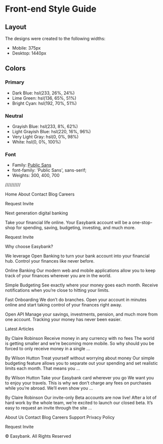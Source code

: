 # Front-end Style Guide

## Layout

The designs were created to the following widths:

- Mobile: 375px
- Desktop: 1440px

## Colors

### Primary

- Dark Blue: hsl(233, 26%, 24%)
- Lime Green: hsl(136, 65%, 51%)
- Bright Cyan: hsl(192, 70%, 51%)

### Neutral

- Grayish Blue: hsl(233, 8%, 62%)
- Light Grayish Blue: hsl(220, 16%, 96%)
- Very Light Gray: hsl(0, 0%, 98%)
- White: hsl(0, 0%, 100%)

### Font

- Family: [Public Sans](https://fonts.google.com/specimen/Public+Sans)
- font-family: 'Public Sans', sans-serif;
- Weights: 300, 400, 700

//////////

  Home
  About
  Contact
  Blog
  Careers

  Request Invite



  Next generation digital banking

  Take your financial life online. Your Easybank account will be a one-stop-shop 
  for spending, saving, budgeting, investing, and much more.

  Request Invite



  Why choose Easybank?

  We leverage Open Banking to turn your bank account into your financial hub. Control 
  your finances like never before.

  Online Banking
  Our modern web and mobile applications allow you to keep track of your finances 
  wherever you are in the world.

  Simple Budgeting
  See exactly where your money goes each month. Receive notifications when you’re 
  close to hitting your limits.

  Fast Onboarding
  We don’t do branches. Open your account in minutes online and start taking control 
  of your finances right away.

  Open API
  Manage your savings, investments, pension, and much more from one account. Tracking 
  your money has never been easier.

  

  Latest Articles

  By Claire Robinson
  Receive money in any currency with no fees
  The world is getting smaller and we’re becoming more mobile. So why should you be 
  forced to only receive money in a single …

  By Wilson Hutton
  Treat yourself without worrying about money
  Our simple budgeting feature allows you to separate out your spending and set 
  realistic limits each month. That means you …

  By Wilson Hutton
  Take your Easybank card wherever you go
  We want you to enjoy your travels. This is why we don’t charge any fees on purchases 
  while you’re abroad. We’ll even show you …

  By Claire Robinson
  Our invite-only Beta accounts are now live!
  After a lot of hard work by the whole team, we’re excited to launch our closed beta. 
  It’s easy to request an invite through the site ...

  

  About Us
  Contact
  Blog
  Careers
  Support
  Privacy Policy

  Request Invite

  © Easybank. All Rights Reserved
  
 